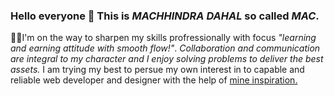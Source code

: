 ### Hello everyone 👋 This is **_MACHHINDRA DAHAL_** so called **_MAC_**. 
👨‍💼I'm on the way to sharpen my skills profressionally with focus _"learning and earning attitude with smooth flow!"_. 
 _Collaboration and communication are integral to my character and I enjoy solving problems to deliver the best assets._
I am trying my best to persue my own interest in to capable and reliable web developer and designer with the help of [mine inspiration.](https://hackyourfuture.be/)
                                                                                                         
                                                                                                                                                                                            
                                                                                           
                                                                                            
                                                                                            


<!--
**Macdahal/macdahal** is a ✨ _special_ ✨ repository because its `README.md` (this file) appears on your GitHub profile.

Here are some ideas to get you started:

- 🔭 I’m currently working on ...
- 🌱 I’m currently learning ...
- 👯 I’m looking to collaborate on ...
- 🤔 I’m looking for help with ...
- 💬 Ask me about ...
- 📫 How to reach me: ...
- 😄 Pronouns: ...
- ⚡ Fun fact: ...
-->
